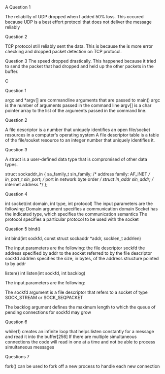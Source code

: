 A
Question 1

The reliabilty of UDP dropped when I added 50% loss. This occured because UDP is a best effort protocol that does not deliver the message reliably 

Question 2

TCP protocol still reliably sent the data. This is because the is more error checking and dropped packet detection on TCP protocol.

Question 3
The speed dropped drastically. This happened because it tried to send the packet that had dropped and held up the other packets in the buffer.

C

Question 1

argc and *argv[] are commandline arguments that are passed to main()
argc is the number of arguments passed in the command line
argv[] is a char pointer array to the list of the arguments passed in the command line.

Question 2

A file descriptor is a number that uniquely identifies an open file/socket resources in a computer's operating system
A file descriptor table is a table of the file/souket resource to an integer number that uniquely identifies it.

Question 3

A struct is a user-defined data type that is compromised of other data types. 

struct sockaddr_in {
               sa_family_t    sin_family; /* address family: AF_INET */
               in_port_t      sin_port;   /* port in network byte order */
               struct in_addr sin_addr;   /* internet address */
           };

Question 4

int socket(int domain, int type, int protocol)
The input parameters are the following:
Domain argument specifies a communication domain
Socket has the indicated type, which specifies the communication semantics
The protocol specifies a particular protocol to be used with the socket

Question 5
bind()

int bind(int sockfd, const struct sockaddr *addr, socklen_t addrlen)

The input parameters are the following:
the file descriptor sockfd
the address specified by addr to the socket referred to by the file descriptor sockfd
addrlen specifies the size, in bytes, of the address structure pointed to by addr



listen()
int listen(int sockfd, int backlog)

The input parameters are the following:

The sockfd argument is a file descriptor that refers to a socket of type SOCK_STREAM or SOCK_SEQPACKET

The backlog argument defines the maximum length to which the queue of pending connections for sockfd may grow

Question 6

while(1) creates an infinite loop that helps listen constantly for a message and read it into the buffer[256]
If there are multiple simultaneous connections the code will read in one at a time and not be able to process simultaneous messages

Questions 7

fork() can be used to fork off a new process to handle each new connection
